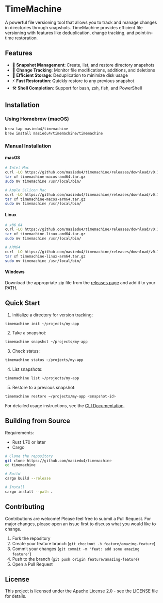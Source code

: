 # TimeMachine

A powerful file versioning tool that allows you to track and manage changes in directories through snapshots. TimeMachine provides efficient file versioning with features like deduplication, change tracking, and point-in-time restoration.

## Features

- 📸 **Snapshot Management**: Create, list, and restore directory snapshots
- 🔄 **Change Tracking**: Monitor file modifications, additions, and deletions
- 💨 **Efficient Storage**: Deduplication to minimize disk usage
- ⚡️ **Fast Restoration**: Quickly restore to any previous snapshot
- 🛠 **Shell Completion**: Support for bash, zsh, fish, and PowerShell

## Installation

### Using Homebrew (macOS)

```bash
brew tap masiedu4/timemachine
brew install masiedu4/timemachine/timemachine
```

### Manual Installation

#### macOS
```bash
# Intel Mac
curl -LO https://github.com/masiedu4/timemachine/releases/download/v0.1.0/timemachine-macos-amd64.tar.gz
tar xf timemachine-macos-amd64.tar.gz
sudo mv timemachine /usr/local/bin/

# Apple Silicon Mac
curl -LO https://github.com/masiedu4/timemachine/releases/download/v0.1.0/timemachine-macos-arm64.tar.gz
tar xf timemachine-macos-arm64.tar.gz
sudo mv timemachine /usr/local/bin/
```

#### Linux
```bash
# x86_64
curl -LO https://github.com/masiedu4/timemachine/releases/download/v0.1.0/timemachine-linux-amd64.tar.gz
tar xf timemachine-linux-amd64.tar.gz
sudo mv timemachine /usr/local/bin/

# ARM64
curl -LO https://github.com/masiedu4/timemachine/releases/download/v0.1.0/timemachine-linux-arm64.tar.gz
tar xf timemachine-linux-arm64.tar.gz
sudo mv timemachine /usr/local/bin/
```

#### Windows
Download the appropriate zip file from the [releases page](https://github.com/masiedu4/timemachine/releases) and add it to your PATH.

## Quick Start

1. Initialize a directory for version tracking:
```bash
timemachine init ~/projects/my-app
```

2. Take a snapshot:
```bash
timemachine snapshot ~/projects/my-app
```

3. Check status:
```bash
timemachine status ~/projects/my-app
```

4. List snapshots:
```bash
timemachine list ~/projects/my-app
```

5. Restore to a previous snapshot:
```bash
timemachine restore ~/projects/my-app <snapshot-id>
```

For detailed usage instructions, see the [CLI Documentation](CLI.md).

## Building from Source

Requirements:
- Rust 1.70 or later
- Cargo

```bash
# Clone the repository
git clone https://github.com/masiedu4/timemachine
cd timemachine

# Build
cargo build --release

# Install
cargo install --path .
```

## Contributing

Contributions are welcome! Please feel free to submit a Pull Request. For major changes, please open an issue first to discuss what you would like to change.

1. Fork the repository
2. Create your feature branch (`git checkout -b feature/amazing-feature`)
3. Commit your changes (`git commit -m 'feat: add some amazing feature'`)
4. Push to the branch (`git push origin feature/amazing-feature`)
5. Open a Pull Request

## License

This project is licensed under the Apache License 2.0 - see the [LICENSE](LICENSE) file for details.
